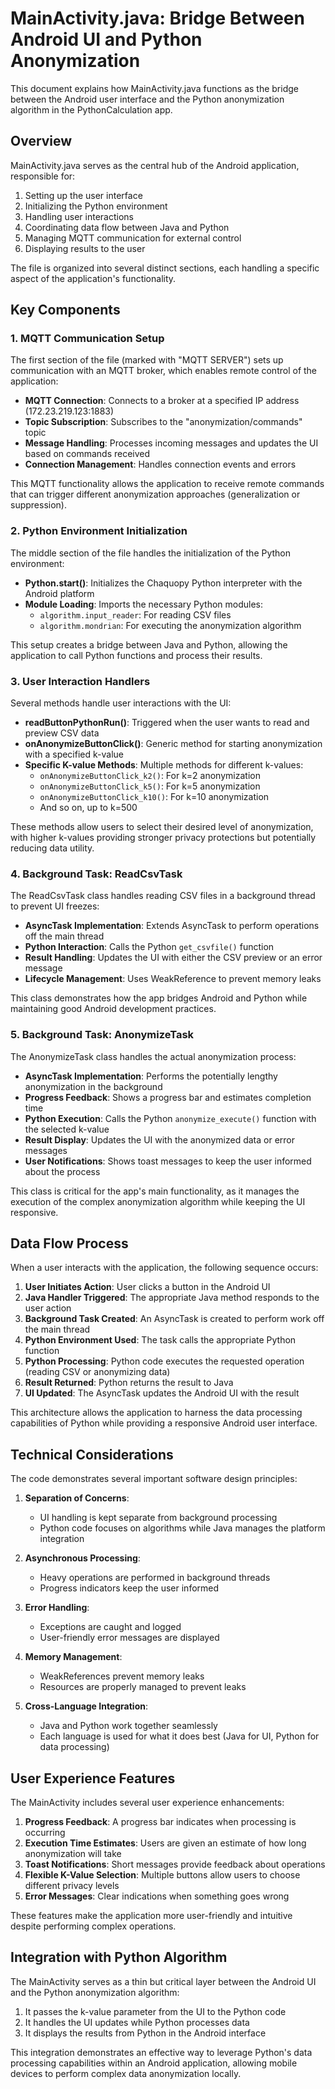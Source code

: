 # MainActivity.java: Bridge Between Android UI and Python Anonymization

This document explains how MainActivity.java functions as the bridge between the Android user interface and the Python anonymization algorithm in the PythonCalculation app.

## Overview

MainActivity.java serves as the central hub of the Android application, responsible for:

1. Setting up the user interface
2. Initializing the Python environment
3. Handling user interactions
4. Coordinating data flow between Java and Python
5. Managing MQTT communication for external control
6. Displaying results to the user

The file is organized into several distinct sections, each handling a specific aspect of the application's functionality.

## Key Components

### 1. MQTT Communication Setup

The first section of the file (marked with "MQTT SERVER") sets up communication with an MQTT broker, which enables remote control of the application:

- **MQTT Connection**: Connects to a broker at a specified IP address (172.23.219.123:1883)
- **Topic Subscription**: Subscribes to the "anonymization/commands" topic
- **Message Handling**: Processes incoming messages and updates the UI based on commands received
- **Connection Management**: Handles connection events and errors

This MQTT functionality allows the application to receive remote commands that can trigger different anonymization approaches (generalization or suppression).

### 2. Python Environment Initialization

The middle section of the file handles the initialization of the Python environment:

- **Python.start()**: Initializes the Chaquopy Python interpreter with the Android platform
- **Module Loading**: Imports the necessary Python modules:
  - `algorithm.input_reader`: For reading CSV files
  - `algorithm.mondrian`: For executing the anonymization algorithm

This setup creates a bridge between Java and Python, allowing the application to call Python functions and process their results.

### 3. User Interaction Handlers

Several methods handle user interactions with the UI:

- **readButtonPythonRun()**: Triggered when the user wants to read and preview CSV data
- **onAnonymizeButtonClick()**: Generic method for starting anonymization with a specified k-value
- **Specific K-value Methods**: Multiple methods for different k-values:
  - `onAnonymizeButtonClick_k2()`: For k=2 anonymization
  - `onAnonymizeButtonClick_k5()`: For k=5 anonymization
  - `onAnonymizeButtonClick_k10()`: For k=10 anonymization
  - And so on, up to k=500

These methods allow users to select their desired level of anonymization, with higher k-values providing stronger privacy protections but potentially reducing data utility.

### 4. Background Task: ReadCsvTask

The ReadCsvTask class handles reading CSV files in a background thread to prevent UI freezes:

- **AsyncTask Implementation**: Extends AsyncTask to perform operations off the main thread
- **Python Interaction**: Calls the Python `get_csvfile()` function
- **Result Handling**: Updates the UI with either the CSV preview or an error message
- **Lifecycle Management**: Uses WeakReference to prevent memory leaks

This class demonstrates how the app bridges Android and Python while maintaining good Android development practices.

### 5. Background Task: AnonymizeTask

The AnonymizeTask class handles the actual anonymization process:

- **AsyncTask Implementation**: Performs the potentially lengthy anonymization in the background
- **Progress Feedback**: Shows a progress bar and estimates completion time
- **Python Execution**: Calls the Python `anonymize_execute()` function with the selected k-value
- **Result Display**: Updates the UI with the anonymized data or error messages
- **User Notifications**: Shows toast messages to keep the user informed about the process

This class is critical for the app's main functionality, as it manages the execution of the complex anonymization algorithm while keeping the UI responsive.

## Data Flow Process

When a user interacts with the application, the following sequence occurs:

1. **User Initiates Action**: User clicks a button in the Android UI
2. **Java Handler Triggered**: The appropriate Java method responds to the user action
3. **Background Task Created**: An AsyncTask is created to perform work off the main thread
4. **Python Environment Used**: The task calls the appropriate Python function
5. **Python Processing**: Python code executes the requested operation (reading CSV or anonymizing data)
6. **Result Returned**: Python returns the result to Java
7. **UI Updated**: The AsyncTask updates the Android UI with the result

This architecture allows the application to harness the data processing capabilities of Python while providing a responsive Android user interface.

## Technical Considerations

The code demonstrates several important software design principles:

1. **Separation of Concerns**: 
   - UI handling is kept separate from background processing
   - Python code focuses on algorithms while Java manages the platform integration

2. **Asynchronous Processing**:
   - Heavy operations are performed in background threads
   - Progress indicators keep the user informed

3. **Error Handling**:
   - Exceptions are caught and logged
   - User-friendly error messages are displayed

4. **Memory Management**:
   - WeakReferences prevent memory leaks
   - Resources are properly managed to prevent leaks

5. **Cross-Language Integration**:
   - Java and Python work together seamlessly
   - Each language is used for what it does best (Java for UI, Python for data processing)

## User Experience Features

The MainActivity includes several user experience enhancements:

1. **Progress Feedback**: A progress bar indicates when processing is occurring
2. **Execution Time Estimates**: Users are given an estimate of how long anonymization will take
3. **Toast Notifications**: Short messages provide feedback about operations
4. **Flexible K-Value Selection**: Multiple buttons allow users to choose different privacy levels
5. **Error Messages**: Clear indications when something goes wrong

These features make the application more user-friendly and intuitive despite performing complex operations.

## Integration with Python Algorithm

The MainActivity serves as a thin but critical layer between the Android UI and the Python anonymization algorithm:

1. It passes the k-value parameter from the UI to the Python code
2. It handles the UI updates while Python processes data
3. It displays the results from Python in the Android interface

This integration demonstrates an effective way to leverage Python's data processing capabilities within an Android application, allowing mobile devices to perform complex data anonymization locally.
